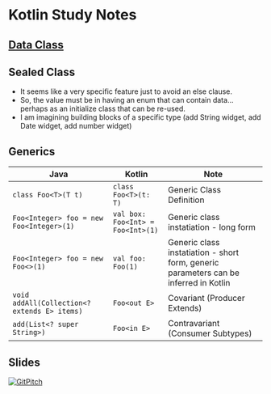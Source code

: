 # Kotlin Study Notes
## [Data Class](dataClass.kt)
## Sealed Class 
- It seems like a very specific feature just to avoid an else clause.
- So, the value must be in having an enum that can contain data... perhaps as an initialize class that can be re-used.
- I am imagining building blocks of a specific type (add String widget, add Date widget, add number widget)
## Generics

Java | Kotlin | Note
---|---|---
`class Foo<T>(T t)` | `class Foo<T>(t: T)` | Generic Class Definition
`Foo<Integer> foo = new Foo<Integer>(1)` | `val box: Foo<Int> = Foo<Int>(1)` | Generic class instatiation - long form
`Foo<Integer> foo = new Foo<>(1)` | `val foo: Foo(1)` | Generic class instatiation - short form, generic parameters can be inferred in Kotlin
`void addAll(Collection<? extends E> items)`|`Foo<out E>`|Covariant (Producer Extends)
`add(List<? super String>)` |`Foo<in E>`|Contravariant (Consumer Subtypes)

  
## Slides
[![GitPitch](https://gitpitch.com/assets/badge.svg)](https://gitpitch.com/terrywbrady/terrywbrady-demo/kotlin?grs=github&t=white)
